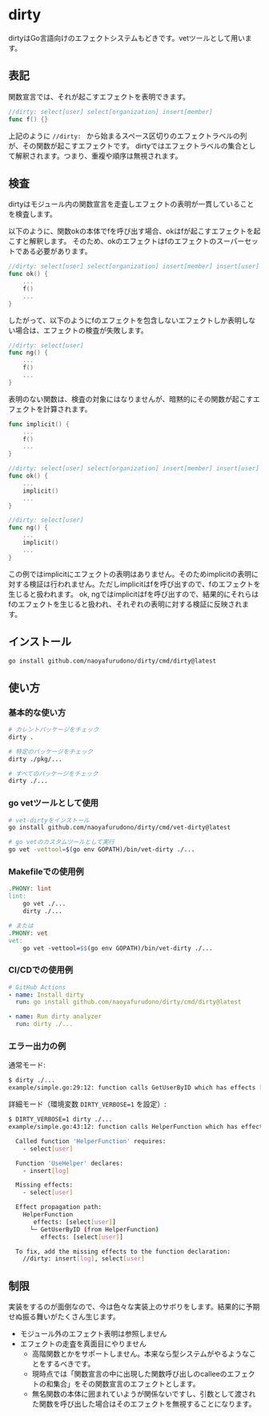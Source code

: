 # dirty

dirtyはGo言語向けのエフェクトシステムもどきです。vetツールとして用います。

## 表記

関数宣言では、それが起こすエフェクトを表明できます。

```go
//dirty: select[user] select[organization] insert[member]
func f() {}
```

上記のように `//dirty: ` から始まるスペース区切りのエフェクトラベルの列が、その関数が起こすエフェクトです。
dirtyではエフェクトラベルの集合として解釈されます。つまり、重複や順序は無視されます。

## 検査

dirtyはモジュール内の関数宣言を走査しエフェクトの表明が一貫していることを検査します。

以下のように、関数okの本体でfを呼び出す場合、okはfが起こすエフェクトを起こすと解釈します。
そのため、okのエフェクトはfのエフェクトのスーパーセットである必要があります。

```go
//dirty: select[user] select[organization] insert[member] insert[user]
func ok() {
	...
	f()
	...
}
```

したがって、以下のようにfのエフェクトを包含しないエフェクトしか表明しない場合は、エフェクトの検査が失敗します。

```go
//dirty: select[user]
func ng() {
	...
	f()
	...
}
```

表明のない関数は、検査の対象にはなりませんが、暗黙的にその関数が起こすエフェクトを計算されます。

```go
func implicit() {
	...
	f()
	...
}

//dirty: select[user] select[organization] insert[member] insert[user]
func ok() {
	...
	implicit()
	...
}

//dirty: select[user]
func ng() {
	...
	implicit()
	...
}
```

この例ではimplicitにエフェクトの表明はありません。そのためimplicitの表明に対する検証は行われません。ただしimplicitはfを呼び出すので、fのエフェクトを生じると扱われます。
ok, ngではimplicitはfを呼び出すので、結果的にそれらはfのエフェクトを生じると扱われ、それぞれの表明に対する検証に反映されます。

## インストール

```bash
go install github.com/naoyafurudono/dirty/cmd/dirty@latest
```

## 使い方

### 基本的な使い方

```bash
# カレントパッケージをチェック
dirty .

# 特定のパッケージをチェック
dirty ./pkg/...

# すべてのパッケージをチェック
dirty ./...
```

### go vetツールとして使用

```bash
# vet-dirtyをインストール
go install github.com/naoyafurudono/dirty/cmd/vet-dirty@latest

# go vetのカスタムツールとして実行
go vet -vettool=$(go env GOPATH)/bin/vet-dirty ./...
```

### Makefileでの使用例

```makefile
.PHONY: lint
lint:
	go vet ./...
	dirty ./...

# または
.PHONY: vet
vet:
	go vet -vettool=$$(go env GOPATH)/bin/vet-dirty ./...
```

### CI/CDでの使用例

```yaml
# GitHub Actions
- name: Install dirty
  run: go install github.com/naoyafurudono/dirty/cmd/dirty@latest

- name: Run dirty analyzer
  run: dirty ./...
```

### エラー出力の例

通常モード:
```bash
$ dirty ./...
example/simple.go:29:12: function calls GetUserByID which has effects [select[user]] not declared in this function
```

詳細モード（環境変数 `DIRTY_VERBOSE=1` を設定）:
```bash
$ DIRTY_VERBOSE=1 dirty ./...
example/simple.go:43:12: function calls HelperFunction which has effects [select[user]] not declared in this function

  Called function 'HelperFunction' requires:
    - select[user]

  Function 'UseHelper' declares:
    - insert[log]

  Missing effects:
    - select[user]

  Effect propagation path:
    HelperFunction
       effects: [select[user]]
      └─ GetUserByID (from HelperFunction)
         effects: [select[user]]

  To fix, add the missing effects to the function declaration:
    //dirty: insert[log], select[user]
```

## 制限

実装をするのが面倒なので、今は色々な実装上のサボりをします。結果的に予期せぬ振る舞いがたくさん生じます。

- モジュール外のエフェクト表明は参照しません
- エフェクトの走査を真面目にやりません
  - 高階関数とかをサポートしません。本来なら型システムがやるようなことをするべきです。
  - 現時点では「関数宣言の中に出現した関数呼び出しのcalleeのエフェクトの和集合」をその関数宣言のエフェクトとします。
  - 無名関数の本体に囲まれていようが関係ないですし、引数として渡された関数を呼び出した場合はそのエフェクトを無視することになります。
